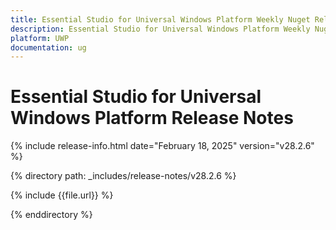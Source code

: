 ```yaml
---
title: Essential Studio for Universal Windows Platform Weekly Nuget Release Release Notes  
description: Essential Studio for Universal Windows Platform Weekly Nuget Release Release Notes  
platform: UWP
documentation: ug
---
```


# Essential Studio for Universal Windows Platform  Release Notes  

{% include release-info.html date="February 18, 2025"  version="v28.2.6" %} 

{% directory path: _includes/release-notes/v28.2.6 %}

{% include {{file.url}} %}

{% enddirectory %}